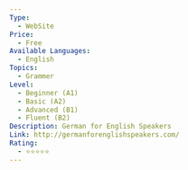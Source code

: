 ```yaml
---
Type:
  - WebSite
Price:
  - Free
Available Languages:
  - English
Topics:
  - Grammer
Level:
  - Beginner (A1)
  - Basic (A2)
  - Advanced (B1)
  - Fluent (B2)
Description: German for English Speakers
Link: http://germanforenglishspeakers.com/
Rating:
  - ⭐⭐⭐⭐⭐
---
```

